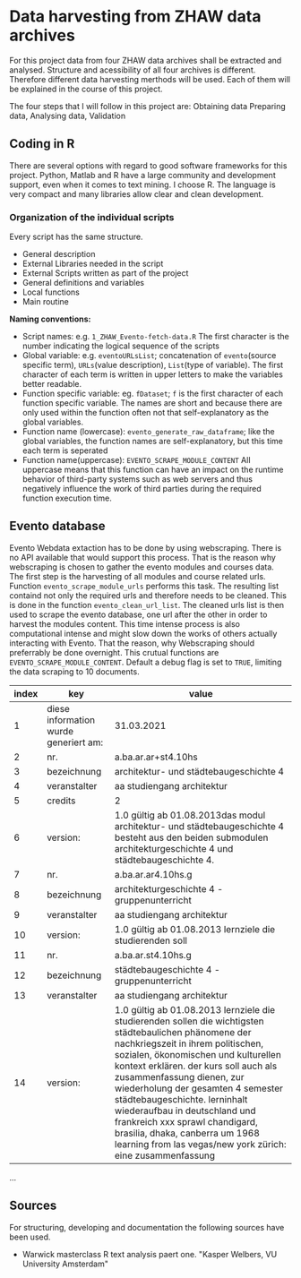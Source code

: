 # Data harvesting from ZHAW data archives
For this project data from four ZHAW data archives shall be extracted and analysed.
Structure and acessibility of all four archives is different. Therefore different data harvesting merthods will be used. Each of them will be explained
in the course of this project.

The four steps that I will follow in this project are: Obtaining data Preparing data, Analysing data, Validation

## Coding in R
There are several options with regard to good software frameworks for this project. Python, Matlab and R have a large community and development support, even when it comes to text mining. I choose R. The language is very compact and many libraries allow clear and clean development.

### Organization of the individual scripts
Every script has the same structure.
- General description 
- External Libraries needed in the script
- External Scripts written as part of the project
- General definitions and variables
- Local functions
- Main routine

**Naming conventions:** 
- Script names: e.g. `1_ZHAW_Evento-fetch-data.R` The first character is the number indicating the logical sequence of the scripts
- Global variable: e.g. `eventoURLsList`; concatenation of `evento`(source specific term), `URLs`(value description), `List`(type of variable). The first character of each term is written in upper letters to make the variables better readable.  
- Function specific variable: eg. `fDataset`; `f` is the first character of each function specific variable. The names are short and because there are only used within the function often not that self-explanatory as the global variables.
- Function name (lowercase): `evento_generate_raw_dataframe`; like the global variables, the function names are self-explanatory, but this time each term is seperated
- Function name(uppercase): `EVENTO_SCRAPE_MODULE_CONTENT` All uppercase means that this function can have an impact on the runtime behavior of third-party systems such as web servers and thus negatively influence the work of third parties during the required function execution time.

## Evento database
Evento Webdata extaction has to be done by using webscraping. There is no API available that would support this process. That is the reason why webscraping is chosen to gather the evento modules and courses data.  
The first step is the harvesting of all modules and course related urls. Function `evento_scrape_module_urls` performs this task. The resulting list containd not only the required urls and therefore needs to be cleaned. This is done in the function `evento_clean_url_list`. The cleaned urls list is then used to scrape the evento database, one url after the other in order to harvest the modules content. This time intense process is also computational intense and might slow down the works of others actually interacting with Evento. That the reason, why Webscraping should preferrably be done overnight. This crutual functions are `EVENTO_SCRAPE_MODULE_CONTENT`. Default a debug flag is set to `TRUE`, limiting the data scraping to 10 documents. 

| index| key | value |
|------|-----|-------|
| 1 | diese information wurde generiert am: | 31.03.2021 |
| 2 | nr. | a.ba.ar.ar+st4.10hs| 
| 3 | bezeichnung | architektur- und städtebaugeschichte 4|
| 4 | veranstalter | aa studiengang architektur |
| 5 | credits | 2 |
| 6 | version: | 1.0 gültig ab 01.08.2013das modul architektur- und städtebaugeschichte 4 besteht aus den beiden submodulen architekturgeschichte 4 und städtebaugeschichte 4. |
| 7 | nr. | a.ba.ar.ar4.10hs.g |
| 8 | bezeichnung | architekturgeschichte 4 - gruppenunterricht |
| 9 | veranstalter | aa studiengang architektur |
| 10 | version: | 1.0 gültig ab 01.08.2013 lernziele die studierenden soll |
| 11 | nr. | a.ba.ar.st4.10hs.g |
| 12 | bezeichnung | städtebaugeschichte 4 - gruppenunterricht |
| 13 | veranstalter | aa studiengang architektur |
| 14 | version: | 1.0 gültig ab 01.08.2013 lernziele die studierenden sollen die wichtigsten städtebaulichen phänomene der nachkriegszeit in ihrem politischen, sozialen, ökonomischen und kulturellen kontext erklären. der kurs soll auch als zusammenfassung dienen, zur wiederholung der gesamten 4 semester städtebaugeschichte. lerninhalt wiederaufbau in deutschland und frankreich xxx sprawl chandigard, brasilia, dhaka, canberra um 1968 learning from las vegas/new york zürich: eine zusammenfassung |

...

## Sources

For structuring, developing and documentation the following sources have been used. 
- Warwick masterclass R text analysis paert one. "Kasper Welbers, VU University Amsterdam"
